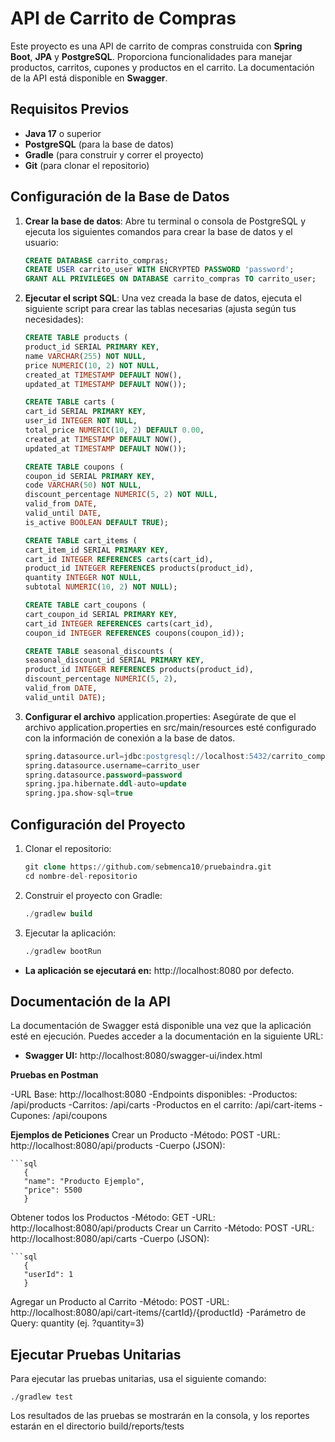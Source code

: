 # API de Carrito de Compras

Este proyecto es una API de carrito de compras construida con **Spring Boot**, **JPA** y **PostgreSQL**. Proporciona funcionalidades para manejar productos, carritos, cupones y productos en el carrito. La documentación de la API está disponible en **Swagger**.

## Requisitos Previos

- **Java 17** o superior
- **PostgreSQL** (para la base de datos)
- **Gradle** (para construir y correr el proyecto)
- **Git** (para clonar el repositorio)

## Configuración de la Base de Datos

1. **Crear la base de datos**: Abre tu terminal o consola de PostgreSQL y ejecuta los siguientes comandos para crear la base de datos y el usuario:

   ```sql
   CREATE DATABASE carrito_compras;
   CREATE USER carrito_user WITH ENCRYPTED PASSWORD 'password';
   GRANT ALL PRIVILEGES ON DATABASE carrito_compras TO carrito_user;

2. **Ejecutar el script SQL**: Una vez creada la base de datos, ejecuta el siguiente script para crear las tablas necesarias (ajusta según tus necesidades):

    ```sql
   CREATE TABLE products (
    product_id SERIAL PRIMARY KEY,
    name VARCHAR(255) NOT NULL,
    price NUMERIC(10, 2) NOT NULL,
    created_at TIMESTAMP DEFAULT NOW(),
    updated_at TIMESTAMP DEFAULT NOW());
    
   CREATE TABLE carts (
    cart_id SERIAL PRIMARY KEY,
    user_id INTEGER NOT NULL,
    total_price NUMERIC(10, 2) DEFAULT 0.00,
    created_at TIMESTAMP DEFAULT NOW(),
    updated_at TIMESTAMP DEFAULT NOW());

    CREATE TABLE coupons (
    coupon_id SERIAL PRIMARY KEY,
    code VARCHAR(50) NOT NULL,
    discount_percentage NUMERIC(5, 2) NOT NULL,
    valid_from DATE,
    valid_until DATE,
    is_active BOOLEAN DEFAULT TRUE); 
   
   CREATE TABLE cart_items (
    cart_item_id SERIAL PRIMARY KEY,
    cart_id INTEGER REFERENCES carts(cart_id),
    product_id INTEGER REFERENCES products(product_id),
    quantity INTEGER NOT NULL,
    subtotal NUMERIC(10, 2) NOT NULL);
   
   CREATE TABLE cart_coupons (
    cart_coupon_id SERIAL PRIMARY KEY,
    cart_id INTEGER REFERENCES carts(cart_id),
    coupon_id INTEGER REFERENCES coupons(coupon_id));
   
   CREATE TABLE seasonal_discounts (
    seasonal_discount_id SERIAL PRIMARY KEY,
    product_id INTEGER REFERENCES products(product_id),
    discount_percentage NUMERIC(5, 2),
    valid_from DATE,
    valid_until DATE);
   
3. **Configurar el archivo** application.properties: Asegúrate de que el archivo application.properties en src/main/resources esté configurado con la información de conexión a la base de datos.

    ```sql
   spring.datasource.url=jdbc:postgresql://localhost:5432/carrito_compras
   spring.datasource.username=carrito_user
   spring.datasource.password=password
   spring.jpa.hibernate.ddl-auto=update
   spring.jpa.show-sql=true

## Configuración del Proyecto

1. Clonar el repositorio:

    ```sql
    git clone https://github.com/sebmenca10/pruebaindra.git
    cd nombre-del-repositorio

2. Construir el proyecto con Gradle:

    ```sql
    ./gradlew build

3. Ejecutar la aplicación:

    ```sql
    ./gradlew bootRun

- **La aplicación se ejecutará en:** http://localhost:8080 por defecto.

## Documentación de la API

La documentación de Swagger está disponible una vez que la aplicación esté en ejecución. Puedes acceder a la documentación en la siguiente URL:
- **Swagger UI:** http://localhost:8080/swagger-ui/index.html

**Pruebas en Postman**

-URL Base: http://localhost:8080
-Endpoints disponibles:
   -Productos: /api/products
   -Carritos: /api/carts
   -Productos en el carrito: /api/cart-items
   -Cupones: /api/coupons
   
**Ejemplos de Peticiones**
Crear un Producto
   -Método: POST
   -URL: http://localhost:8080/api/products
   -Cuerpo (JSON):
   
    ```sql
       {
       "name": "Producto Ejemplo",
       "price": 5500
       }
Obtener todos los Productos
   -Método: GET
   -URL: http://localhost:8080/api/products
Crear un Carrito
   -Método: POST
   -URL: http://localhost:8080/api/carts
   -Cuerpo (JSON):
   
    ```sql
       {
       "userId": 1
       }
Agregar un Producto al Carrito
   -Método: POST
   -URL: http://localhost:8080/api/cart-items/{cartId}/{productId}
   -Parámetro de Query: quantity (ej. ?quantity=3)

## Ejecutar Pruebas Unitarias

Para ejecutar las pruebas unitarias, usa el siguiente comando:

    ./gradlew test

Los resultados de las pruebas se mostrarán en la consola, y los reportes estarán en el directorio build/reports/tests
